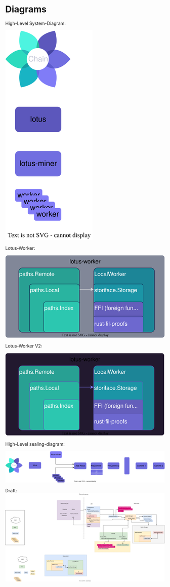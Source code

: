 # Diagrams

High-Level System-Diagram:

![High-Level](/High-Level%20Lotus-system%20diagram.drawio.svg)

Lotus-Worker:

![Lotus-Worker](/lotus-worker-interface.svg)

Lotus-Worker V2:

![Lotus-Worker](/lotus-worker-interface-v2.svg)

High-Level sealing-diagram:

![High-Level-SP](/High-Level-SP-Diagram.svg)


Draft:
![Diagram test](/Diagram.drawio.svg)
